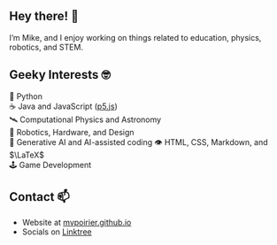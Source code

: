 ## Hey there! 👋
I’m Mike, and I enjoy working on things related to education, physics, robotics, and STEM.

## Geeky Interests 🤓
🐍 Python  
☕ Java and JavaScript ([p5.js](https://p5js.org/))  
🛰 Computational Physics and Astronomy  
🤖 Robotics, Hardware, and Design  
🧠 Generative AI and AI-assisted coding
👁️ HTML, CSS, Markdown, and $\LaTeX$   
🕹️ Game Development  

## Contact 📫  
- Website at [mvpoirier.github.io](https://mvpoirier.github.io/)
- Socials on [Linktree](https://linktr.ee/mvpoirier)
